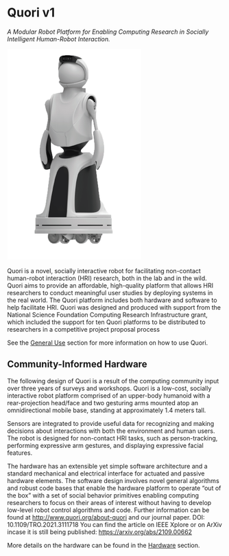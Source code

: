 # Quori v1

*A Modular Robot Platform for Enabling Computing Research in
Socially Intelligent Human-Robot Interaction.*

![Quori v1](images/quori.png)

Quori is a novel, socially interactive robot for facilitating non-contact human-robot interaction (HRI) research, both in the lab and in the wild. Quori aims to provide an affordable, high-quality platform that allows HRI researchers to conduct meaningful user studies by deploying systems in the real world. The Quori platform includes both hardware and software to help facilitate HRI. Quori was designed and produced with support from the National Science
Foundation Computing Research Infrastructure grant, which included the support for ten Quori platforms to be distributed to researchers in a competitive project proposal process

See the [General Use](general_use.md) section for more information on how to use Quori.


## Community-Informed Hardware

The following design of Quori is a result of the computing community input over three years of surveys and workshops. Quori is a low-cost, socially interactive robot platform comprised of an upper-body humanoid with a rear-projection head/face and two gesturing arms mounted atop an omnidirectional mobile base, standing at approximately 1.4 meters tall.

Sensors are integrated to provide useful data for recognizing and making decisions about interactions with both the environment and human users. The robot is designed for non-contact HRI tasks, such as person-tracking, performing expressive arm gestures, and displaying expressive facial features.

The hardware has an extensible yet simple software architecture and a standard mechanical and electrical interface for actuated and passive hardware elements. The software design involves novel general algorithms and robust code bases that enable the hardware platform to operate “out of the box” with a set of social behavior primitives enabling computing researchers to focus on their areas of interest without having to develop low-level robot control algorithms and code. Further information can be found at http://www.quori.org/about-quori and our journal paper. DOI: 10.1109/TRO.2021.3111718 You can find the article on IEEE Xplore or on ArXiv incase it is still being published: https://arxiv.org/abs/2109.00662

More details on the hardware can be found in the [Hardware](hardware.md) section.
